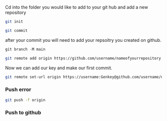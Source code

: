 Cd into the folder you would like to add to your git hub and add a new repository  

```bash
git init
```

 

```bash
git commit
```

after your commit you will need to add your repsoitry you created on github.

```c
git branch -M main

```

```bash
git remote add origin https://github.com/username/nameofyourrepository
```

Now we can add our key and make our first commit. 

```bash
git remote set-url origin https://username:Genkey@github.com/username/nameofrepository
```

### Push error

```bash
git push -f origin
```

### Push to github
